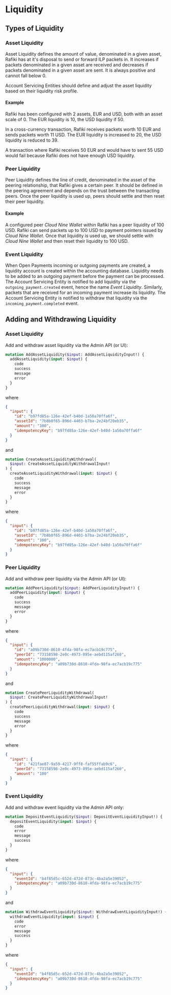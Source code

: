 # Liquidity

## Types of Liquidity

### Asset Liquidity

Asset Liquidity defines the amount of value, denominated in a given asset, Rafiki has at it's disposal to send or forward ILP packets in. It increases if packets denominated in a given asset are received and decreases if packets denominated in a given asset are sent. It is always positive and cannot fall below 0.

Account Servicing Entities should define and adjust the asset liquidity based on their liquidity risk profile.

#### Example

Rafiki has been configured with 2 assets, EUR and USD, both with an asset scale of 0. The EUR liquidity is 10, the USD liquidity if 50.

In a cross-currency transaction, Rafiki receives packets worth 10 EUR and sends packets worth 11 USD. The EUR liquidity is increased to 20, the USD liquidity is reduced to 39.

A transaction where Rafiki receives 50 EUR and would have to sent 55 USD would fail because Rafiki does not have enough USD liquidity.

### Peer Liquidity

Peer Liquidity defines the line of credit, denominated in the asset of the peering relationship, that Rafiki gives a certain peer. It should be defined in the peering agreement and depends on the trust between the transacting peers. Once the peer liquidity is used up, peers should settle and then reset their peer liquidity.

#### Example

A configured peer _Cloud Nine Wallet_ within Rafiki has a peer liquidity of 100 USD. Rafiki can send packets up to 100 USD to payment pointers issued by _Cloud Nine Wallet_. Once that liquidity is used up, we should settle with _Cloud Nine Wallet_ and then reset their liquidity to 100 USD.

### Event Liquidity

When Open Payments incoming or outgoing payments are created, a liquidity account is created within the accounting database. Liquidity needs to be added to an outgoing payment before the payment can be processed. The Account Servicing Entity is notified to add liquidity via the `outgoing_payment.created` event, hence the name _Event Liquidity_. Similarly, packets that are received for an incoming payment increase its liquidity. The Account Servicing Entity is notified to withdraw that liquidity via the `incoming_payment.completed` event.

## Adding and Withdrawing Liquidity

### Asset Liquidity

Add and withdraw asset liquidity via the Admin API (or UI):

```graphql
mutation AddAssetLiquidity($input: AddAssetLiquidityInput!) {
  addAssetLiquidity(input: $input) {
    code
    success
    message
    error
  }
}
```

where

```json
{
  "input": {
    "id": "b97fd85a-126e-42ef-b40d-1a50a70ffa6f",
    "assetId": "7b8b0f65-896d-4403-b7ba-2e24bf20eb35",
    "amount": "100",
    "idempotencyKey": "b97fd85a-126e-42ef-b40d-1a50a70ffa6f"
  }
}
```

and

```graphql
mutation CreateAssetLiquidityWithdrawal(
  $input: CreateAssetLiquidityWithdrawalInput!
) {
  createAssetLiquidityWithdrawal(input: $input) {
    code
    success
    message
    error
  }
}
```

where

```json
{
  "input": {
    "id": "b97fd85a-126e-42ef-b40d-1a50a70ffa6f",
    "assetId": "7b8b0f65-896d-4403-b7ba-2e24bf20eb35",
    "amount": "100",
    "idempotencyKey": "b97fd85a-126e-42ef-b40d-1a50a70ffa6f"
  }
}
```

### Peer Liquidity

Add and withdraw peer liquidity via the Admin API (or UI):

```graphql
mutation AddPeerLiquidity($input: AddPeerLiquidityInput!) {
  addPeerLiquidity(input: $input) {
    code
    success
    message
    error
  }
}
```

where

```json
{
  "input": {
    "id": "a09b730d-8610-4fda-98fa-ec7acb19c775",
    "peerId": "73158598-2e0c-4973-895e-aebd115af260",
    "amount": "1000000",
    "idempotencyKey": "a09b730d-8610-4fda-98fa-ec7acb19c775"
  }
}
```

and

```graphql
mutation CreatePeerLiquidityWithdrawal(
  $input: CreatePeerLiquidityWithdrawalInput!
) {
  createPeerLiquidityWithdrawal(input: $input) {
    code
    success
    message
    error
  }
}
```

where

```json
{
  "input": {
    "id": "421fae87-9a59-4217-9ff8-faf55ffab9c6",
    "peerId": "73158598-2e0c-4973-895e-aebd115af260",
    "amount": "100"
  }
}
```

### Event Liquidity

Add and withdraw event liquidity via the Admin API only:

```graphql
mutation DepositEventLiquidity($input: DepositEventLiquidityInput!) {
  depositEventLiquidity(input: $input) {
    code
    error
    message
    success
  }
}
```

where

```json
{
  "input": {
    "eventId": "b4f85d5c-652d-472d-873c-4ba2a5e39052",
    "idempotencyKey": "a09b730d-8610-4fda-98fa-ec7acb19c775"
  }
}
```

and

```graphql
mutation WithdrawEventLiquidity($input: WithdrawEventLiquidityInput!) {
  withdrawEventLiquidity(input: $input) {
    code
    error
    message
    success
  }
}
```

where

```json
{
  "input": {
    "eventId": "b4f85d5c-652d-472d-873c-4ba2a5e39052",
    "idempotencyKey": "a09b730d-8610-4fda-98fa-ec7acb19c775"
  }
}
```
